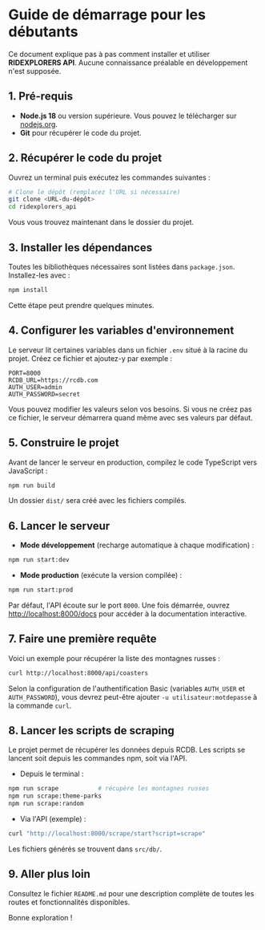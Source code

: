 # Guide de démarrage pour les débutants

Ce document explique pas à pas comment installer et utiliser **RIDEXPLORERS API**. Aucune connaissance préalable en développement n'est supposée.

## 1. Pré-requis

- **Node.js 18** ou version supérieure. Vous pouvez le télécharger sur [nodejs.org](https://nodejs.org/).
- **Git** pour récupérer le code du projet.

## 2. Récupérer le code du projet

Ouvrez un terminal puis exécutez les commandes suivantes :

```bash
# Clone le dépôt (remplacez l'URL si nécessaire)
git clone <URL-du-dépôt>
cd ridexplorers_api
```

Vous vous trouvez maintenant dans le dossier du projet.

## 3. Installer les dépendances

Toutes les bibliothèques nécessaires sont listées dans `package.json`. Installez-les avec :

```bash
npm install
```

Cette étape peut prendre quelques minutes.

## 4. Configurer les variables d'environnement

Le serveur lit certaines variables dans un fichier `.env` situé à la racine du projet. Créez ce fichier et ajoutez-y par exemple :

```env
PORT=8000
RCDB_URL=https://rcdb.com
AUTH_USER=admin
AUTH_PASSWORD=secret
```

Vous pouvez modifier les valeurs selon vos besoins. Si vous ne créez pas ce fichier, le serveur démarrera quand même avec ses valeurs par défaut.

## 5. Construire le projet

Avant de lancer le serveur en production, compilez le code TypeScript vers JavaScript :

```bash
npm run build
```

Un dossier `dist/` sera créé avec les fichiers compilés.

## 6. Lancer le serveur

- **Mode développement** (recharge automatique à chaque modification) :

```bash
npm run start:dev
```

- **Mode production** (exécute la version compilée) :

```bash
npm run start:prod
```

Par défaut, l'API écoute sur le port `8000`. Une fois démarrée, ouvrez [http://localhost:8000/docs](http://localhost:8000/docs) pour accéder à la documentation interactive.

## 7. Faire une première requête

Voici un exemple pour récupérer la liste des montagnes russes :

```bash
curl http://localhost:8000/api/coasters
```

Selon la configuration de l'authentification Basic (variables `AUTH_USER` et `AUTH_PASSWORD`), vous devrez peut-être ajouter `-u utilisateur:motdepasse` à la commande `curl`.

## 8. Lancer les scripts de scraping

Le projet permet de récupérer les données depuis RCDB. Les scripts se lancent soit depuis les commandes npm, soit via l'API.

- Depuis le terminal :

```bash
npm run scrape           # récupère les montagnes russes
npm run scrape:theme-parks
npm run scrape:random
```

- Via l'API (exemple) :

```bash
curl "http://localhost:8000/scrape/start?script=scrape"
```

Les fichiers générés se trouvent dans `src/db/`.

## 9. Aller plus loin

Consultez le fichier `README.md` pour une description complète de toutes les routes et fonctionnalités disponibles.

Bonne exploration !
